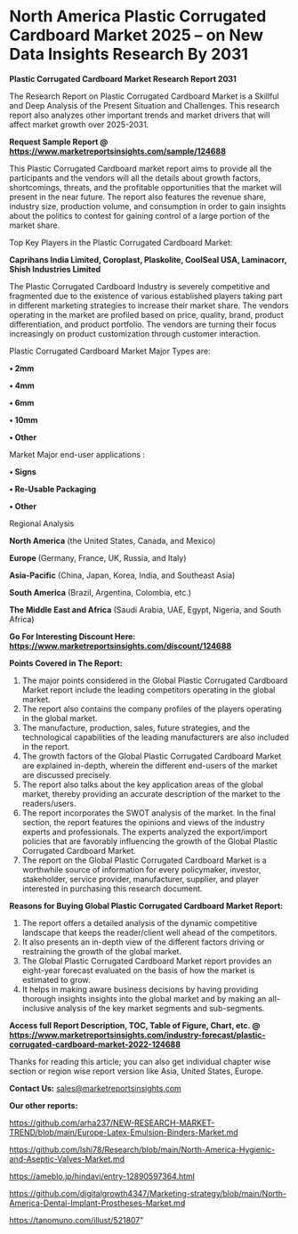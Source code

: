 # North America Plastic Corrugated Cardboard Market 2025 – on New Data Insights Research By 2031

<strong>Plastic Corrugated Cardboard Market Research Report 2031</strong>

The Research Report on Plastic Corrugated Cardboard Market is a Skillful and Deep Analysis of the Present Situation and Challenges. This research report also analyzes other important trends and market drivers that will affect market growth over 2025-2031.

<strong>Request Sample Report @ <a href=https://www.marketreportsinsights.com/sample/124688>https://www.marketreportsinsights.com/sample/124688</a></strong>

This Plastic Corrugated Cardboard market report aims to provide all the participants and the vendors will all the details about growth factors, shortcomings, threats, and the profitable opportunities that the market will present in the near future. The report also features the revenue share, industry size, production volume, and consumption in order to gain insights about the politics to contest for gaining control of a large portion of the market share.

Top Key Players in the Plastic Corrugated Cardboard Market:

<strong>Caprihans India Limited, Coroplast, Plaskolite, CoolSeal USA, Laminacorr, Shish Industries Limited</strong>

The Plastic Corrugated Cardboard Industry is severely competitive and fragmented due to the existence of various established players taking part in different marketing strategies to increase their market share. The vendors operating in the market are profiled based on price, quality, brand, product differentiation, and product portfolio. The vendors are turning their focus increasingly on product customization through customer interaction.

Plastic Corrugated Cardboard Market Major Types are:

<strong>• 2mm

• 4mm

• 6mm

• 10mm

• Other</strong>

Market Major end-user applications :

<strong>• Signs

• Re-Usable Packaging

• Other</strong>

Regional Analysis

</u><strong><b>North America</b></strong> (the United States, Canada, and Mexico)

<strong><b>Europe </b></strong>(Germany, France, UK, Russia, and Italy)

<strong><b>Asia-Pacific</b></strong> (China, Japan, Korea, India, and Southeast Asia)

<strong><b>South America</b></strong> (Brazil, Argentina, Colombia, etc.)

<strong><b>The Middle East and Africa</b></strong> (Saudi Arabia, UAE, Egypt, Nigeria, and South Africa)

<strong>Go For Interesting Discount Here: <a href=https://www.marketreportsinsights.com/discount/124688>https://www.marketreportsinsights.com/discount/124688</a></strong>

<strong>Points Covered in The Report:</strong>
<ol>
  <li>The major points considered in the Global Plastic Corrugated Cardboard Market report include the leading competitors operating in the global market.</li>
  <li>The report also contains the company profiles of the players operating in the global market.</li>
  <li>The manufacture, production, sales, future strategies, and the technological capabilities of the leading manufacturers are also included in the report.</li>
  <li>The growth factors of the Global Plastic Corrugated Cardboard Market are explained in-depth, wherein the different end-users of the market are discussed precisely.</li>
  <li>The report also talks about the key application areas of the global market, thereby providing an accurate description of the market to the readers/users.</li>
  <li>The report incorporates the SWOT analysis of the market. In the final section, the report features the opinions and views of the industry experts and professionals. The experts analyzed the export/import policies that are favorably influencing the growth of the Global Plastic Corrugated Cardboard Market.</li>
  <li>The report on the Global Plastic Corrugated Cardboard Market is a worthwhile source of information for every policymaker, investor, stakeholder, service provider, manufacturer, supplier, and player interested in purchasing this research document.</li>
</ol>
<strong>Reasons for Buying Global Plastic Corrugated Cardboard Market Report:</strong>

<ol>
  <li>The report offers a detailed analysis of the dynamic competitive landscape that keeps the reader/client well ahead of the competitors.</li>
  <li>It also presents an in-depth view of the different factors driving or restraining the growth of the global market.</li>
  <li>The Global Plastic Corrugated Cardboard Market report provides an eight-year forecast evaluated on the basis of how the market is estimated to grow.</li>
  <li>It helps in making aware business decisions by having providing thorough insights insights into the global market and by making an all-inclusive analysis of the key market segments and sub-segments.</li>
</ol>
<strong>Access full Report Description, TOC, Table of Figure, Chart, etc. @ <a href=https://www.marketreportsinsights.com/industry-forecast/plastic-corrugated-cardboard-market-2022-124688>https://www.marketreportsinsights.com/industry-forecast/plastic-corrugated-cardboard-market-2022-124688</a></strong>


Thanks for reading this article; you can also get individual chapter wise section or region wise report version like Asia, United States, Europe.

<strong>Contact Us:</strong>
sales@marketreportsinsights.com

<strong>Our other reports:</strong>

<a href=https://github.com/arha237/NEW-RESEARCH-MARKET-TREND/blob/main/Europe-Latex-Emulsion-Binders-Market.md>https://github.com/arha237/NEW-RESEARCH-MARKET-TREND/blob/main/Europe-Latex-Emulsion-Binders-Market.md</a>

<a href=https://github.com/Ishi78/Research/blob/main/North-America-Hygienic-and-Aseptic-Valves-Market.md>https://github.com/Ishi78/Research/blob/main/North-America-Hygienic-and-Aseptic-Valves-Market.md</a>

<a href=https://ameblo.jp/hindavi/entry-12890597364.html>https://ameblo.jp/hindavi/entry-12890597364.html</a>

<a href=https://github.com/digitalgrowth4347/Marketing-strategy/blob/main/North-America-Dental-Implant-Prostheses-Market.md>https://github.com/digitalgrowth4347/Marketing-strategy/blob/main/North-America-Dental-Implant-Prostheses-Market.md</a>

<a href=https://tanomuno.com/illust/521807>https://tanomuno.com/illust/521807</a>"
